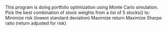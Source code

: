 This program is doing portfolio optimization using Monte Carlo simulation.
Pick the best combination of stock weights from a list of 5 stocks() to:
    Minimize risk (lowest standard deviation)
    Maximize return
    Maximize Sharpe ratio (return adjusted for risk)
